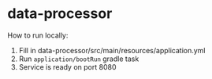 # data-processor
How to run locally:
1. Fill in data-processor/src/main/resources/application.yml
2. Run `application/bootRun` gradle task
3. Service is ready on port 8080